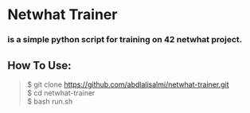 # Netwhat Trainer
### is a simple python script for training on 42 netwhat project.

## How To Use:
>$ git clone https://github.com/abdlalisalmi/netwhat-trainer.git<br>
>$ cd netwhat-trainer<br>
>$ bash run.sh

